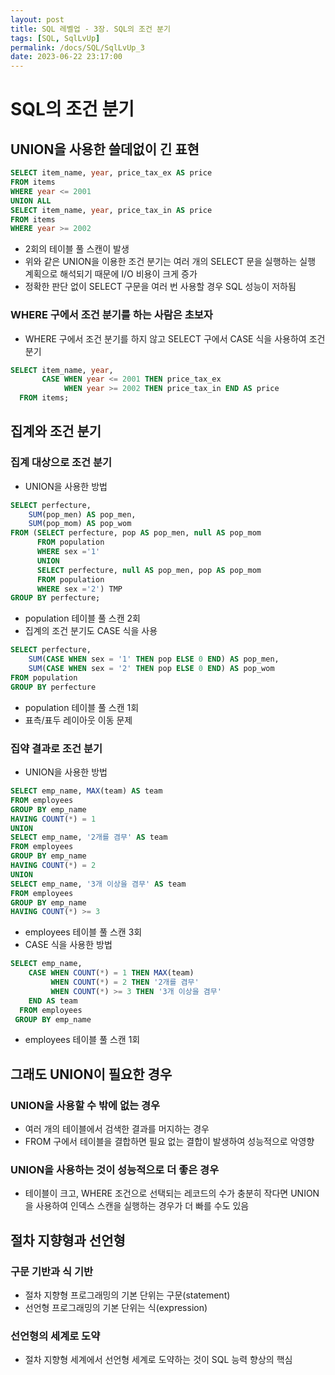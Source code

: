 ```yaml
---
layout: post
title: SQL 레벨업 - 3장. SQL의 조건 분기
tags: [SQL, SqlLvUp]
permalink: /docs/SQL/SqlLvUp_3
date: 2023-06-22 23:17:00
---
```

# SQL의 조건 분기
## UNION을 사용한 쓸데없이 긴 표현
```sql
SELECT item_name, year, price_tax_ex AS price
FROM items
WHERE year <= 2001
UNION ALL
SELECT item_name, year, price_tax_in AS price
FROM items
WHERE year >= 2002
```
- 2회의 테이블 풀 스캔이 발생
- 위와 같은 UNION을 이용한 조건 분기는 여러 개의 SELECT 문을 실행하는 실행 계획으로 해석되기 때문에 I/O 비용이 크게 증가
- 정확한 판단 없이 SELECT  구문을 여러 번 사용할 경우 SQL 성능이 저하됨
### WHERE 구에서 조건 분기를 하는 사람은 초보자
- WHERE 구에서 조건 분기를 하지 않고 SELECT 구에서 CASE 식을 사용하여 조건 분기
```sql
SELECT item_name, year,
       CASE WHEN year <= 2001 THEN price_tax_ex
            WHEN year >= 2002 THEN price_tax_in END AS price
  FROM items;
```
## 집계와 조건 분기
### 집계 대상으로 조건 분기
- UNION을 사용한 방법
```sql
SELECT perfecture,
    SUM(pop_men) AS pop_men,
    SUM(pop_mom) AS pop_wom
FROM (SELECT perfecture, pop AS pop_men, null AS pop_mom
      FROM population
      WHERE sex ='1'
      UNION
      SELECT perfecture, null AS pop_men, pop AS pop_mom
      FROM population
      WHERE sex ='2') TMP
GROUP BY perfecture;
```
  - population 테이블 풀 스캔 2회
- 집계의 조건 분기도 CASE 식을 사용
```sql
SELECT perfecture, 
    SUM(CASE WHEN sex = '1' THEN pop ELSE 0 END) AS pop_men,
    SUM(CASE WHEN sex = '2' THEN pop ELSE 0 END) AS pop_wom        
FROM population
GROUP BY perfecture
```
  - population 테이블 풀 스캔 1회
  - 표측/표두 레이아웃 이동 문제
### 집약 결과로 조건 분기
- UNION을 사용한 방법
```sql
SELECT emp_name, MAX(team) AS team
FROM employees
GROUP BY emp_name
HAVING COUNT(*) = 1
UNION
SELECT emp_name, '2개를 겸무' AS team
FROM employees
GROUP BY emp_name
HAVING COUNT(*) = 2
UNION
SELECT emp_name, '3개 이상을 겸무' AS team
FROM employees
GROUP BY emp_name
HAVING COUNT(*) >= 3
```
  - employees  테이블 풀 스캔 3회
- CASE 식을 사용한 방법
```sql
SELECT emp_name,
    CASE WHEN COUNT(*) = 1 THEN MAX(team)
         WHEN COUNT(*) = 2 THEN '2개를 겸무'
         WHEN COUNT(*) >= 3 THEN '3개 이상을 겸무'
    END AS team
  FROM employees
 GROUP BY emp_name
```
  - employees  테이블 풀 스캔 1회
## 그래도 UNION이 필요한 경우
### UNION을 사용할 수 밖에 없는 경우
- 여러 개의 테이블에서 검색한 결과를 머지하는 경우
- FROM 구에서 테이블을 결합하면 필요 없는 결합이 발생하여 성능적으로 악영향
### UNION을 사용하는 것이 성능적으로 더 좋은 경우
- 테이블이 크고, WHERE 조건으로 선택되는 레코드의 수가 충분히 작다면 UNION을 사용하여 인덱스 스캔을 실행하는 경우가 더 빠를 수도 있음
## 절차 지향형과 선언형
### 구문 기반과 식 기반
- 절차 지향형 프로그래밍의 기본 단위는 구문(statement)
- 선언형 프로그래밍의 기본 단위는 식(expression)
### 선언형의 세계로 도약
- 절차 지향형 세계에서 선언형 세계로 도약하는 것이 SQL 능력 향상의 핵심